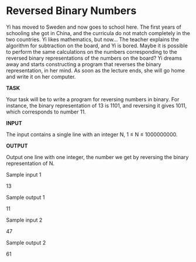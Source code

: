 # Reversed Binary Numbers

Yi has moved to Sweden and now goes to school here. The first years of schooling she got in China, and the curricula do not match completely in the two countries. Yi likes mathematics, but now… The teacher explains the algorithm for subtraction on the board, and Yi is bored. Maybe it is possible to perform the same calculations on the numbers corresponding to the reversed binary representations of the numbers on the board? Yi dreams away and starts constructing a program that reverses the binary representation, in her mind. As soon as the lecture ends, she will go home and write it on her computer.

**TASK**

Your task will be to write a program for reversing numbers in binary. For instance, the binary representation of 13 is 1101, and reversing it gives 1011, which corresponds to number 11.

**INPUT**

The input contains a single line with an integer N, 1 ≤ N ≤ 1000000000.

**OUTPUT**

Output one line with one integer, the number we get by reversing the binary representation of N.

Sample input 1

13

Sample output 1

11

Sample input 2

47

Sample output 2

61
